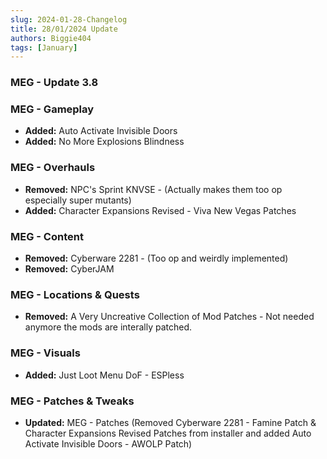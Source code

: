 ```yaml
---
slug: 2024-01-28-Changelog
title: 28/01/2024 Update
authors: Biggie404
tags: [January]
---
```


### MEG - Update 3.8

### MEG - Gameplay
- **Added:** Auto Activate Invisible Doors
- **Added:** No More Explosions Blindness

### MEG - Overhauls
- **Removed:** NPC's Sprint KNVSE - (Actually makes them too op especially super mutants)
- **Added:** Character Expansions Revised - Viva New Vegas Patches

### MEG - Content
- **Removed:** Cyberware 2281 - (Too op and weirdly implemented)
- **Removed:** CyberJAM

### MEG - Locations & Quests
- **Removed:** A Very Uncreative Collection of Mod Patches - Not needed anymore the mods are interally patched.

### MEG - Visuals
- **Added:** Just Loot Menu DoF - ESPless

### MEG - Patches & Tweaks
- **Updated:** MEG - Patches (Removed Cyberware 2281 - Famine Patch & Character Expansions Revised Patches from installer and added Auto Activate Invisible Doors - AWOLP Patch)